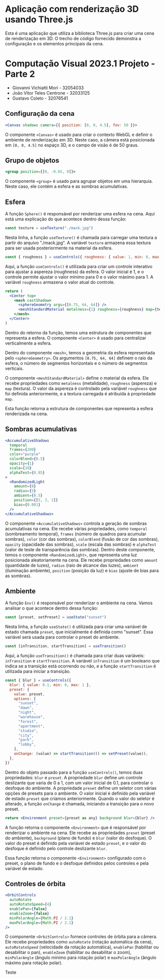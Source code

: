 # Aplicação com renderização 3D usando Three.js

Esta é uma aplicação que utiliza a biblioteca Three.js para criar uma cena de renderização em 3D. O trecho de código fornecido demonstra a configuração e os elementos principais da cena.

# Computação Visual 2023.1 Projeto - Parte 2

- Giovanni Vichiatti Mori - 32054033
- João Vitor Teles Centrone - 32033125
- Gustavo Coleto - 32076541

## Configuração da cena

```jsx
<Canvas shadows camera={{ position: [0, 0, 4.5], fov: 50 }}>
```

O componente `<Canvas>` é usado para criar o contexto WebGL e definir o ambiente de renderização em 3D. Neste caso, a câmera está posicionada em `[0, 0, 4.5]` no espaço 3D, e o campo de visão é de 50 graus.

## Grupo de objetos

```jsx
<group position={[0, -0.65, 0]}>
```

O componente `<group>` é usado para agrupar objetos em uma hierarquia. Neste caso, ele contém a esfera e as sombras acumulativas.

## Esfera

A função `Sphere()` é responsável por renderizar uma esfera na cena. Aqui está uma explicação do que acontece dentro dessa função:

```jsx
const texture = useTexture("./mack.jpg")
```

Nesta linha, a função `useTexture()` é chamada para carregar uma textura a partir do arquivo "./mack.jpg". A variável `texture` armazena essa textura para ser usada posteriormente na material da esfera.

```jsx
const { roughness } = useControls({ roughness: { value: 1, min: 0, max: 1 } })
```

Aqui, a função `useControls()` é utilizada para criar um controle interativo para ajustar a aspereza (roughness) da esfera. O valor inicial é 1, e o controle permite ajustar o valor mínimo para 0 e o valor máximo para 1. A variável `roughness` armazena o valor atual do controle.

```jsx
return (
  <Center top>
    <mesh castShadow>
      <sphereGeometry args={[0.75, 64, 64]} />
      <meshStandardMaterial metalness={1} roughness={roughness} map={texture} />
    </mesh>
  </Center>
)
```

Dentro do retorno da função, temos uma estrutura de componentes que representa a esfera. O componente `<Center>` é usado para centralizar verticalmente a esfera.

Dentro do componente `<mesh>`, temos a geometria da esfera representada pelo `<sphereGeometry>`. Os argumentos `[0.75, 64, 64]` definem o raio da esfera, o número de segmentos horizontais e o número de segmentos verticais.

O componente `<meshStandardMaterial>` define o material da esfera. Ele recebe propriedades como `metalness` (metalidade), `roughness` (aspereza) e `map` (textura). O valor da aspereza é controlado pela variável `roughness` que foi definida anteriormente, e a textura carregada é atribuída à propriedade `map`.

Esta função retorna a estrutura de componentes que representa a esfera renderizada na cena.

## Sombras acumulativas

```jsx
<AccumulativeShadows
  temporal
  frames={200}
  color="purple"
  colorBlend={0.5}
  opacity={1}
  scale={10}
  alphaTest={0.85}
>
  <RandomizedLight
    amount={8}
    radius={5}
    ambient={0.5}
    position={[5, 3, 2]}
    bias={0.001}
  />
</AccumulativeShadows>
```

O componente `<AccumulativeShadows>` controla a geração de sombras acumulativas na cena. Ele recebe várias propriedades, como `temporal` (sombreamento temporal), `frames` (número de quadros para acumular sombras), `color` (cor das sombras), `colorBlend` (fusão de cor das sombras), `opacity` (opacidade das sombras), `scale` (escala das sombras) e `alphaTest` (valor de teste de transparência das sombras). Dentro deste componente, temos o componente `<RandomizedLight>`, que representa uma luz posicionada aleatoriamente na cena. Ele recebe propriedades como `amount` (quantidade de luzes), `radius` (raio de alcance das luzes), `ambient` (iluminação ambiente), `position` (posição da luz) e `bias` (ajuste de bias para as sombras).

## Ambiente

A função `Env()` é responsável por renderizar o ambiente na cena. Vamos analisar o que acontece dentro dessa função:

```jsx
const [preset, setPreset] = useState("sunset")
```

Nesta linha, a função `useState()` é utilizada para criar uma variável de estado chamada `preset`, que inicialmente é definida como "sunset". Essa variável será usada para controlar o preset do ambiente.

```jsx
const [inTransition, startTransition] = useTransition()
```

Aqui, a função `useTransition()` é chamada para criar duas variáveis: `inTransition` e `startTransition`. A variável `inTransition` é um booleano que indica se a transição está ocorrendo ou não, e a função `startTransition` é utilizada para iniciar a transição.

```jsx
const { blur } = useControls({
  blur: { value: 0.1, min: 0, max: 1 },
  preset: {
    value: preset,
    options: [
      "sunset",
      "dawn",
      "night",
      "warehouse",
      "forest",
      "apartment",
      "studio",
      "city",
      "park",
      "lobby",
    ],
    onChange: (value) => startTransition(() => setPreset(value)),
  },
})
```

Dentro do objeto passado para a função `useControls()`, temos duas propriedades: `blur` e `preset`. A propriedade `blur` define um controle deslizante que varia de 0 a 1, com um valor inicial de 0.1, para controlar o desfoque do ambiente. A propriedade `preset` define um seletor com várias opções de presets para o ambiente. O valor inicial é definido pela variável de estado `preset` que criamos anteriormente. Quando o valor do seletor é alterado, a função `onChange` é chamada, iniciando a transição para o novo preset.

```jsx
return <Environment preset={preset as any} background blur={blur} />
```

A função retorna o componente `<Environment>` que é responsável por renderizar o ambiente na cena. Ele recebe as propriedades `preset` (preset do ambiente), `background` (plano de fundo) e `blur` (valor do desfoque). O valor do preset é definido pela variável de estado `preset`, e o valor do desfoque é definido pelo controle deslizante `blur`.

Essa função retorna o componente `<Environment>` configurado com o preset, o plano de fundo e o desfoque definidos pelos controles e pela variável de estado.

## Controles de órbita

```jsx
<OrbitControls
  autoRotate
  autoRotateSpeed={4}
  enablePan={false}
  enableZoom={false}
  minPolarAngle={Math.PI / 2.1}
  maxPolarAngle={Math.PI / 2.1}
/>
```

O componente `<OrbitControls>` fornece controles de órbita para a câmera. Ele recebe propriedades como `autoRotate` (rotação automática da cena), `autoRotateSpeed` (velocidade da rotação automática), `enablePan` (habilitar ou desabilitar o pan), `enableZoom` (habilitar ou desabilitar o zoom), `minPolarAngle` (ângulo mínimo para rotação polar) e `maxPolarAngle` (ângulo máximo para rotação polar).


Teste
